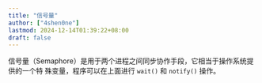 ```yaml
---
title: "信号量"
author: ["4shen0ne"]
lastmod: 2024-12-14T01:39:22+08:00
draft: false
---
```


信号量（Semaphore）是用于两个进程之间同步协作手段，它相当于操作系统提供的一个特
殊变量，程序可以在上面进行 `wait()` 和 `notify()` 操作。
